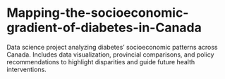 # Mapping-the-socioeconomic-gradient-of-diabetes-in-Canada
Data science project analyzing diabetes’ socioeconomic patterns across Canada. Includes data visualization, provincial comparisons, and policy recommendations to highlight disparities and guide future health interventions.
